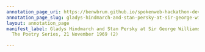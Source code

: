 ```yaml
---
annotation_page_uri: https://benwbrum.github.io/spokenweb-hackathon-development-noterms/annotations/gladys-hindmarch-and-stan-persky-at-sir-george-williams-university-the-poetry-series-21-november-1969-2--canvas-1-toc.json
annotation_page_slug: gladys-hindmarch-and-stan-persky-at-sir-george-williams-university-the-poetry-series-21-november-1969-2--canvas-1-toc
layout: annotation_page
manifest_label: Gladys Hindmarch and Stan Persky at Sir George Williams University,
  The Poetry Series, 21 November 1969 (2)

---
```

